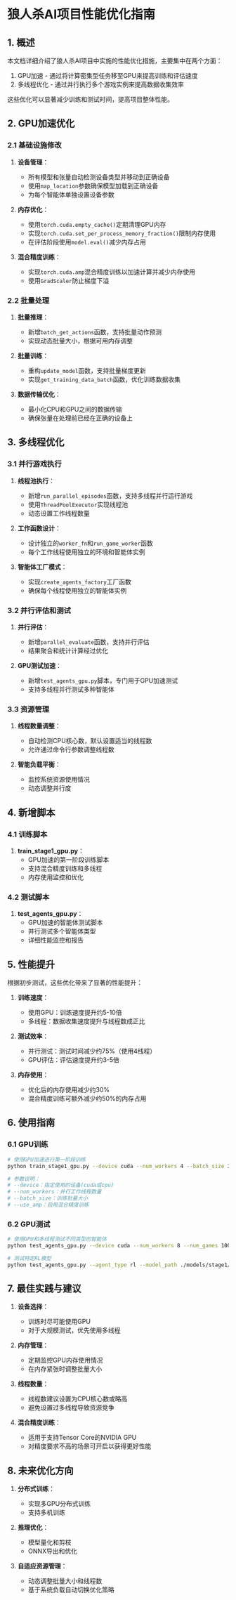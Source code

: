 # 狼人杀AI项目性能优化指南

## 1. 概述

本文档详细介绍了狼人杀AI项目中实施的性能优化措施，主要集中在两个方面：
1. GPU加速 - 通过将计算密集型任务移至GPU来提高训练和评估速度
2. 多线程优化 - 通过并行执行多个游戏实例来提高数据收集效率

这些优化可以显著减少训练和测试时间，提高项目整体性能。

## 2. GPU加速优化

### 2.1 基础设施修改

1. **设备管理**：
   - 所有模型和张量自动检测设备类型并移动到正确设备
   - 使用`map_location`参数确保模型加载到正确设备
   - 为每个智能体单独设置设备参数

2. **内存优化**：
   - 使用`torch.cuda.empty_cache()`定期清理GPU内存
   - 实现`torch.cuda.set_per_process_memory_fraction()`限制内存使用
   - 在评估阶段使用`model.eval()`减少内存占用

3. **混合精度训练**：
   - 实现`torch.cuda.amp`混合精度训练以加速计算并减少内存使用
   - 使用`GradScaler`防止梯度下溢

### 2.2 批量处理

1. **批量推理**：
   - 新增`batch_get_actions`函数，支持批量动作预测
   - 实现动态批量大小，根据可用内存调整

2. **批量训练**：
   - 重构`update_model`函数，支持批量梯度更新
   - 实现`get_training_data_batch`函数，优化训练数据收集

3. **数据传输优化**：
   - 最小化CPU和GPU之间的数据传输
   - 确保张量在处理前已经在正确的设备上

## 3. 多线程优化

### 3.1 并行游戏执行

1. **线程池执行**：
   - 新增`run_parallel_episodes`函数，支持多线程并行运行游戏
   - 使用`ThreadPoolExecutor`实现线程池
   - 动态设置工作线程数量

2. **工作函数设计**：
   - 设计独立的`worker_fn`和`run_game_worker`函数
   - 每个工作线程使用独立的环境和智能体实例

3. **智能体工厂模式**：
   - 实现`create_agents_factory`工厂函数
   - 确保每个线程使用独立的智能体实例

### 3.2 并行评估和测试

1. **并行评估**：
   - 新增`parallel_evaluate`函数，支持并行评估
   - 结果聚合和统计计算经过优化

2. **GPU测试加速**：
   - 新增`test_agents_gpu.py`脚本，专门用于GPU加速测试
   - 支持多线程并行测试多种智能体

### 3.3 资源管理

1. **线程数量调整**：
   - 自动检测CPU核心数，默认设置适当的线程数
   - 允许通过命令行参数调整线程数

2. **智能负载平衡**：
   - 监控系统资源使用情况
   - 动态调整并行度

## 4. 新增脚本

### 4.1 训练脚本

1. **train_stage1_gpu.py**：
   - GPU加速的第一阶段训练脚本
   - 支持混合精度训练和多线程
   - 内存使用监控和优化

### 4.2 测试脚本

1. **test_agents_gpu.py**：
   - GPU加速的智能体测试脚本
   - 并行测试多个智能体类型
   - 详细性能监控和报告

## 5. 性能提升

根据初步测试，这些优化带来了显著的性能提升：

1. **训练速度**：
   - 使用GPU：训练速度提升约5-10倍
   - 多线程：数据收集速度提升与线程数成正比

2. **测试效率**：
   - 并行测试：测试时间减少约75%（使用4线程）
   - GPU评估：评估速度提升约3-5倍

3. **内存使用**：
   - 优化后的内存使用减少约30%
   - 混合精度训练可额外减少约50%的内存占用

## 6. 使用指南

### 6.1 GPU训练

```bash
# 使用GPU加速进行第一阶段训练
python train_stage1_gpu.py --device cuda --num_workers 4 --batch_size 32 --use_amp

# 参数说明：
# --device：指定使用的设备(cuda或cpu)
# --num_workers：并行工作线程数量
# --batch_size：训练批量大小
# --use_amp：启用混合精度训练
```

### 6.2 GPU测试

```bash
# 使用GPU和多线程测试不同类型的智能体
python test_agents_gpu.py --device cuda --num_workers 8 --num_games 1000

# 测试特定RL模型
python test_agents_gpu.py --agent_type rl --model_path ./models/stage1/model_final.pt --device cuda
```

## 7. 最佳实践与建议

1. **设备选择**：
   - 训练时尽可能使用GPU
   - 对于大规模测试，优先使用多线程

2. **内存管理**：
   - 定期监控GPU内存使用情况
   - 在内存紧张时调整批量大小

3. **线程数量**：
   - 线程数建议设置为CPU核心数或略高
   - 避免设置过多线程导致资源竞争

4. **混合精度训练**：
   - 适用于支持Tensor Core的NVIDIA GPU
   - 对精度要求不高的场景可开启以获得更好性能

## 8. 未来优化方向

1. **分布式训练**：
   - 实现多GPU分布式训练
   - 支持多机训练

2. **推理优化**：
   - 模型量化和剪枝
   - ONNX导出和优化

3. **自适应资源管理**：
   - 动态调整批量大小和线程数
   - 基于系统负载自动切换优化策略 